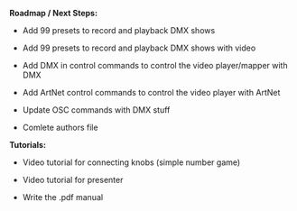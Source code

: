 **Roadmap / Next Steps:** <p/>

- Add 99 presets to record and playback DMX shows
- Add 99 presets to record and playback DMX shows with video

- Add DMX in control commands to control the video player/mapper with DMX
- Add ArtNet control commands to control the video player with ArtNet

- Update OSC commands with DMX stuff

- Comlete authors file


**Tutorials:**

- Video tutorial for connecting knobs (simple number game)
- Video tutorial for presenter

- Write the .pdf manual

